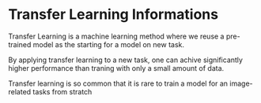# Transfer Learning Informations

Transfer Learning is a machine learning method where we reuse a pre-trained model as the starting for a model on new task.

By applying transfer learning to a new task, one can achive significantly higher performance than traning with only a small amount of data.

Transfer learning is so common that it is rare to train a model for an image-related tasks from stratch

